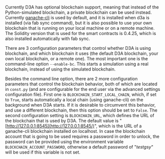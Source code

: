 Currently D3A has optional blockchain support, meaning that instead of the Python-simulated blockchain, a private blockchain can be used instead. Currently [ganache-cli](https://github.com/trufflesuite/ganache-cli) is used by default, and it is installed when d3a is installed (via fab sync command), but it is also possible to use your own blockchain that is running on your local machine or on a remote machine. The Solidity version that is used for the smart contracts is 0.4.25, which is also installed automatically with fab sync. 

There are 3 configuration parameters that control whether D3A is using blockchain, and which blockchain it uses (the default D3A blockchain, your own local blockchain, or a remote one). The most important one is the command-line option `--enable-bc`. This starts a simulation using a real blockchain, instead of using the simulated blockchain.

Besides the command line option, there are 2 more configuration parameters that control the blockchain behavior, both of which are located in `const.py` (and are configurable for the end user via the advanced settings configuration file). First one is `BLOCKCHAIN_START_LOCAL_CHAIN`, which, if set to `True`, starts automatically a local chain (using ganache-cli) on the background when D3A starts. If it is desirable to circumvent this behavior, and use a different blockchain, then this option should be set to `False`. The second configuration setting is `BLOCKCHAIN_URL`, which defines the URL of the blockchain that is used by D3A. The default value is "[http://127.0.0.1:8545](http://127.0.0.1:8545/)", which is the URL of a ganache-cli blockchain installed on localhost. In case the blockchain account that is going to be used requires a password in order to unlock, the password can be provided using the environment variable `BLOCKCHAIN_ACCOUNT_PASSWORD`, otherwise a default password of "*testgsy*" will be used if this variable is not set. 